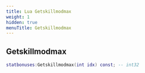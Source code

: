 ```yaml
---
title: Lua Getskillmodmax
weight: 1
hidden: true
menuTitle: Getskillmodmax
---
```

## Getskillmodmax
```lua
statbonuses:Getskillmodmax(int idx) const; -- int32
```